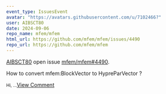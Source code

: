 ```yaml
---
event_type: IssuesEvent
avatar: "https://avatars.githubusercontent.com/u/7102466?"
user: AIBSCT80
date: 2024-09-06
repo_name: mfem/mfem
html_url: https://github.com/mfem/mfem/issues/4490
repo_url: https://github.com/mfem/mfem
---
```


<a href='https://github.com/AIBSCT80' target='_blank'>AIBSCT80</a> open issue <a href='https://github.com/mfem/mfem/issues/4490' target='_blank'>mfem/mfem#4490</a>.

<p>How to convert mfem:BlockVector to HypreParVector ?</p><small>Hi, ...</small><a href='https://github.com/mfem/mfem/issues/4490' target='_blank'>View Comment</a>